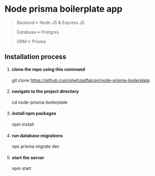 # Node prisma boilerplate app

> Backend-> Node JS & Express JS

> Database-> Postgres

> ORM-> Prisma

## Installation process
1. #### clone the repo using this command
    git clone https://github.com/shehzadfalcon/node-prisma-boilerplate

2. #### navigate to the project directory
    cd node-prisma-boilerplate

3. #### install npm packages
    npm install
    
4. #### run database migrations
    npx prisma migrate dev

5. #### start the server
    npm start